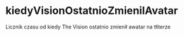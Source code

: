 # kiedyVisionOstatnioZmienilAvatar
Licznik czasu od kiedy The Vision ostatnio zmienił awatar na tłiterze
